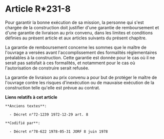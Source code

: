# Article R*231-8

Pour garantir la bonne exécution de sa mission, la personne qui s'est chargée de la construction doit justifier d'une
garantie de remboursement et d'une garantie de livraison au prix convenu, dans les limites et conditions définies au présent
article et aux articles suivants du présent chapitre.

La garantie de remboursement concerne les sommes que le maître de l'ouvrage a versées avant l'accomplissement des formalités
réglementaires préalables à la construction. Cette garantie est donnée pour le cas où il ne serait pas satisfait à ces
formalités, et notamment pour le cas où l'autorisation de construire serait refusée.

La garantie de livraison au prix convenu a pour but de protéger le maître de l'ouvrage contre les risques d'inexécution ou de
mauvaise exécution de la construction telle qu'elle est prévue au contrat.

**Liens relatifs à cet article**

	**Anciens textes**:

	  - Décret n°72-1239 1972-12-29 art. 8

	**Codifié par**:

	  - Décret n°78-622 1978-05-31 JORF 8 juin 1978
